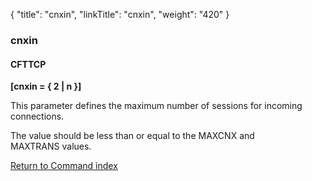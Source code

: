 {
    "title": "cnxin",
    "linkTitle": "cnxin",
    "weight": "420"
}<span id="cnxin"></span>

### cnxin

#### CFTTCP

****\[cnxin = { 2 | n }\]****

This parameter defines the maximum number of sessions for incoming connections.

The value should be less than or equal to the MAXCNX and MAXTRANS values.

[Return to Command index](../../)
